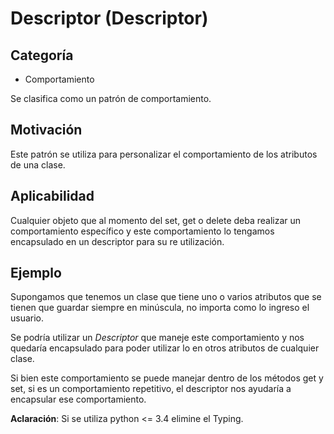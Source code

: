 # Descriptor (Descriptor) 

## Categoría
* Comportamiento

Se clasifica como un patrón de comportamiento.
## Motivación
Este patrón se utiliza para personalizar el comportamiento de los atributos de una clase.


## Aplicabilidad
Cualquier objeto que al momento del set, get o delete deba realizar un comportamiento específico y 
este comportamiento lo tengamos encapsulado en un descriptor para su re utilización.

## Ejemplo
Supongamos que tenemos un clase que tiene uno o varios atributos que se tienen que guardar siempre
en minúscula, no importa como lo ingreso el usuario.

Se podría utilizar un *Descriptor* que maneje este comportamiento y nos quedaría encapsulado para poder utilizar lo 
en otros atributos de cualquier clase.

Si bien este comportamiento se puede manejar dentro de los métodos get y set, si es un comportamiento repetitivo, el descriptor
nos ayudaría a encapsular ese comportamiento.

**Aclaración**: Si se utiliza python <= 3.4 elimine el Typing.
